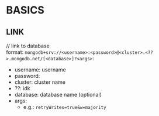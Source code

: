 # BASICS

## LINK
// link to database  
format: `mongodb+srv://<username>:<password>@<cluster>.<??>.mongodb.net/[<database>]?<args>`:  
*	username: username  
*	password:  
*	cluster: cluster name  
*	??: idk  
*	database: database name (optional)  
*	args:  
	*	e.g.: `retryWrites=true&w=majority`